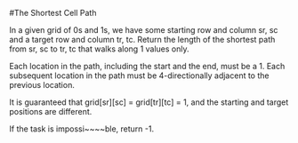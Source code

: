 #The Shortest Cell Path

In a given grid of 0s and 1s, we have some starting row and column sr, sc and a target row and column tr, tc. 
Return the length of the shortest path from sr, sc to tr, tc that walks along 1 values only.

Each location in the path, including the start and the end, must be a 1. Each subsequent location in the path must be 
4-directionally adjacent to the previous location.

It is guaranteed that grid[sr][sc] = grid[tr][tc] = 1, and the starting and target positions are different.

If the task is impossi~~~~ble, return -1.